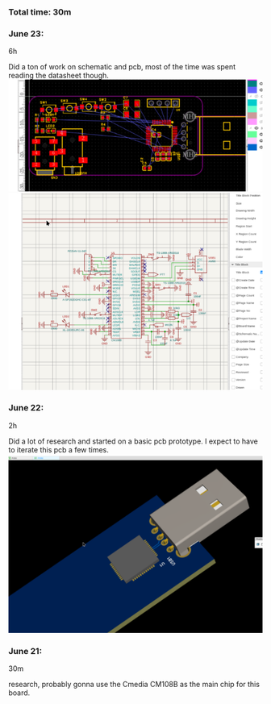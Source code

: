 ### Total time: 30m
### June 23:
6h

Did a ton of work on schematic and pcb, most of the time was spent reading the datasheet though.
![](images/pcb2.png)![](images/sch1.png)

### June 22:
2h

Did a lot of research and started on a basic pcb prototype. I expect to have to iterate this pcb a few times.
![](images/pcb1.png)

### June 21: 
30m

research, probably gonna use the Cmedia CM108B as the main chip for this board.
